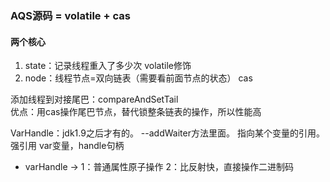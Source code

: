 

### AQS源码 =  volatile + cas

#### 两个核心

1. state：记录线程重入了多少次 volatile修饰
2. node：线程节点=双向链表（需要看前面节点的状态） cas

添加线程到对接尾巴：compareAndSetTail  
优点：用cas操作尾巴节点，替代锁整条链表的操作，所以性能高

VarHandle：jdk1.9之后才有的。  --addWaiter方法里面。 指向某个变量的引用。 强引用
var变量，handle句柄

* varHandle -> 1：普通属性原子操作 2：比反射快，直接操作二进制码



